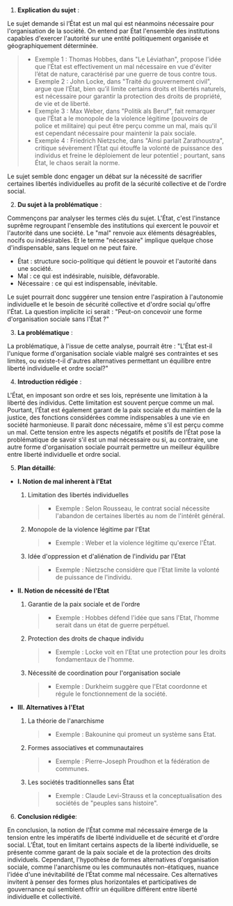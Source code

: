 1. **Explication du sujet** :

Le sujet demande si l’État est un mal qui est néanmoins nécessaire pour l'organisation de la société. On entend par État l'ensemble des institutions capables d'exercer l'autorité sur une entité politiquement organisée et géographiquement déterminée.

> - Exemple 1 : Thomas Hobbes, dans "Le Léviathan", propose l'idée que l’État est effectivement un mal nécessaire en vue d'éviter l’état de nature, caractérisé par une guerre de tous contre tous.
> - Exemple 2 : John Locke, dans "Traité du gouvernement civil", argue que l’État, bien qu’il limite certains droits et libertés naturels, est nécessaire pour garantir la protection des droits de propriété, de vie et de liberté.
> - Exemple 3 : Max Weber, dans "Politik als Beruf", fait remarquer que l’État a le monopole de la violence légitime (pouvoirs de police et militaire) qui peut être perçu comme un mal, mais qu'il est cependant nécessaire pour maintenir la paix sociale.
> - Exemple 4 : Friedrich Nietzsche, dans "Ainsi parlait Zarathoustra", critique sévèrement l’État qui étouffe la volonté de puissance des individus et freine le déploiement de leur potentiel ; pourtant, sans État, le chaos serait la norme.

Le sujet semble donc engager un débat sur la nécessité de sacrifier certaines libertés individuelles au profit de la sécurité collective et de l'ordre social.

2. **Du sujet à la problématique** :

Commençons par analyser les termes clés du sujet. L'État, c'est l'instance suprême regroupant l'ensemble des institutions qui exercent le pouvoir et l'autorité dans une société. Le "mal" renvoie aux éléments désagréables, nocifs ou indésirables. Et le terme "nécessaire" implique quelque chose d'indispensable, sans lequel on ne peut faire.

- État : structure socio-politique qui détient le pouvoir et l'autorité dans une société.
- Mal : ce qui est indésirable, nuisible, défavorable.
- Nécessaire : ce qui est indispensable, inévitable.

Le sujet pourrait donc suggérer une tension entre l'aspiration à l'autonomie individuelle et le besoin de sécurité collective et d'ordre social qu'offre l'État. La question implicite ici serait : "Peut-on concevoir une forme d'organisation sociale sans l'État ?"

3. **La problématique** :

La problématique, à l'issue de cette analyse, pourrait être : "L'État est-il l'unique forme d'organisation sociale viable malgré ses contraintes et ses limites, ou existe-t-il d'autres alternatives permettant un équilibre entre liberté individuelle et ordre social?"

4. **Introduction rédigée** :

L'État, en imposant son ordre et ses lois, représente une limitation à la liberté des individus. Cette limitation est souvent perçue comme un mal. Pourtant, l’État est également garant de la paix sociale et du maintien de la justice, des fonctions considérées comme indispensables à une vie en société harmonieuse. Il parait donc nécessaire, même s'il est perçu comme un mal. Cette tension entre les aspects négatifs et positifs de l’État pose la problématique de savoir s'il est un mal nécessaire ou si, au contraire, une autre forme d'organisation sociale pourrait permettre un meilleur équilibre entre liberté individuelle et ordre social.

5. **Plan détaillé**:

* **I. Notion de mal inherent à l'Etat**

    1. Limitation des libertés individuelles
          > - Exemple : Selon Rousseau, le contrat social nécessite l'abandon de certaines libertés au nom de l'intérêt général.
    
    2. Monopole de la violence légitime par l'Etat
          > - Exemple : Weber et la violence légitime qu'exerce l'État.
    
    3. Idée d'oppression et d'aliénation de l'individu par l'Etat
          > - Exemple : Nietzsche considère que l'Etat limite la volonté de puissance de l'individu.

* **II. Notion de nécessité de l'Etat**

    1. Garantie de la paix sociale et de l'ordre
          > - Exemple : Hobbes défend l'idée que sans l'Etat, l'homme serait dans un état de guerre perpétuel.
    
    2. Protection des droits de chaque individu
          > - Exemple : Locke voit en l'Etat une protection pour les droits fondamentaux de l'homme.
   
    3. Nécessité de coordination pour l'organisation sociale
          > - Exemple : Durkheim suggère que l'Etat coordonne et régule le fonctionnement de la société.

* **III. Alternatives à l'Etat**

    1. La théorie de l'anarchisme
          > - Exemple : Bakounine qui promeut un système sans Etat.
    
    2. Formes associatives et communautaires
          > - Exemple : Pierre-Joseph Proudhon et la fédération de communes.
    
    3. Les sociétés traditionnelles sans État
          > - Exemple : Claude Levi-Strauss et la conceptualisation des sociétés de "peuples sans histoire".

6. **Conclusion rédigée**: 

En conclusion, la notion de l'État comme mal nécessaire émerge de la tension entre les impératifs de liberté individuelle et de sécurité et d'ordre social. L’État, tout en limitant certains aspects de la liberté individuelle, se présente comme garant de la paix sociale et de la protection des droits individuels. Cependant, l'hypothèse de formes alternatives d'organisation sociale, comme l'anarchisme ou les communautés non-étatiques, nuance l'idée d'une inévitabilité de l’État comme mal nécessaire. Ces alternatives invitent à penser des formes plus horizontales et participatives de gouvernance qui semblent offrir un équilibre différent entre liberté individuelle et collectivité.
